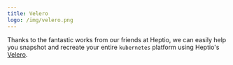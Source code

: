 ```yaml
---
title: Velero
logo: /img/velero.png
---
```


Thanks to the fantastic works from our friends at Heptio, we can easily help you snapshot and recreate your entire `kubernetes` platform using Heptio's [Velero](https://github.com/heptio/velero).
